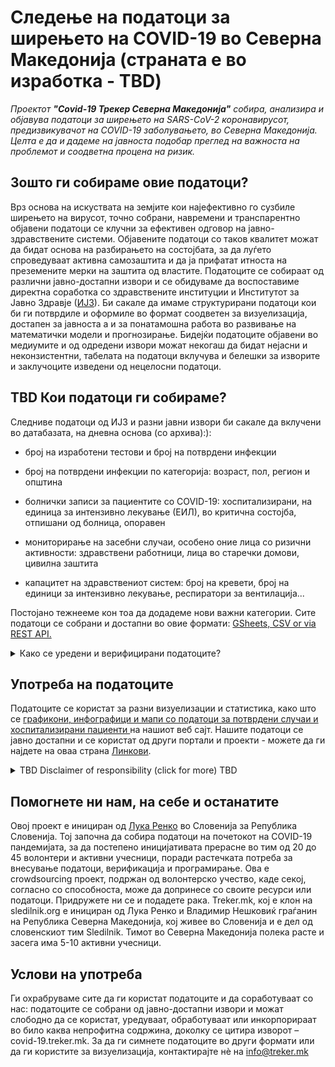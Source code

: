 # Следење на податоци за ширењето на COVID-19 во Северна Македонија (страната е во изработка - TBD)

*Проектот  **"Covid-19 Трекер Северна Македонија"** собира, анализира и објавува податоци за ширењето на SARS-CoV-2 коронавирусот, предизвикувачот на COVID-19 заболувањето, во Северна Македонија. Целта е да и дадеме на јавноста подобар преглед на важноста на проблемот и соодветна процена на ризик.*

## Зошто ги собираме овие податоци?

Врз основа на искуствата на земјите кои најефективно го сузбиле ширењето на вирусот, точно собрани, навремени и транспарентно објавени податоци се клучни за ефективен одговор на јавно-здравствените системи. Објавените податоци со таков квалитет можат да бидат основа на разбирањето на состојбата, за да луѓето спроведуваат активна самозаштита и да ја прифатат итноста на преземените мерки на заштита од властите. Податоците се собираат од различни јавно-достапни извори и се обидуваме да воспоставиме директна соработка со здравствените институции и Институтот за Јавно Здравје  ([ИЈЗ](https://www.iph.mk)). Би сакале да имаме структурирани податоци кои би ги потврдиле и оформиле во формат соодветен за визуелизација, достапен за јавноста а и за понатамошна работа во развивање на математички модели и прогнозирање. Бидејќи податоците објавени во медиумите и од одредени извори можат некогаш да бидат нејасни и неконзистентни, табелата на податоци вклучува и белешки за изворите и заклучоците изведени од нецелосни податоци.

## TBD Кои податоци ги собираме?

Следниве податоци од ИЈЗ и разни јавни извори би сакале да вклучени во датабазата, на дневна основа (со  архива):):

-   број на изработени тестови и број на потврдени инфекции

-   број на потврдени инфекции по категорија: возраст, пол, регион и општина

-   болнички записи за пациентите со COVID-19: хоспитализирани, на единица за интензивно лекување (ЕИЛ), во критична состојба, отпишани од болница, опоравен

-   мониторирање на засебни случаи, особено оние лица со ризични активности: здравствени работници, лица во старечки домови, цивилна заштита

-   капацитет на здравствениот систем: број на кревети, број на единици за интензивно лекување, респиратори за вентилација...

Постојано тежнееме кон тоа да додадеме нови важни категории. 
Сите податоци се собрани и достапни во овие формати: [GSheets, CSV or via REST API.](/mk/datasources)
    

<details>
  <summary>Како се уредени и верифицирани податоците? </summary>

Датабазата е ажурирана со податоци од ИЈЗ (по категорија). Податоците по региони и возрасни групи се понекогаш дополнително додадени и вкрстено проверени бидејќи овие податоци можно е да се сменат следствено на епидемиолошки истражувања. 

Општините се следени во  [TBD табела со општини](https://docs.google.com/spreadsheets/.
Жечбата ни е да стигнеме до оваква процедура на ажурирање на податоци за пациенти на болничка нега. Моментално зависна од достапот до податоците: 
    
-   Се следат сите болнички објави за COVID-19 преку целиот ден.

-   Бројот на хоспитализации се следи по: цели оддели, единици за интензивно лекување и пациенти во критична состојба.

-   Каде што е можно, се следи преминот од една во друга болничка состојба (прием/отпуст).

-   Каде не е можно да се следи, преминот од една во друга болничка состојба (прием/отпуст) се изведува по формула.

-   Сите извори и изведувања на заклучоци се анотирани како коментари во засебни ќелии (отворена можност за верификација).

-   Податоците се споредуваат со сумираните податоци за хоспитализирани пациенти и пациентите на интензивно лекување, објавувани дневно од TBD во TBD pm.


</details>

## Употреба на податоците

Податоците се користат за разни визуелизации и статистика, како што се [графикони, инфографици и мапи со податоци за потврдени случаи и хоспитализирани пациенти ](/mk/stats) на нашиот веб сајт. 
Нашите податоци се јавно достапни и се користат од други портали и проекти -  можете да ги најдете на оваа страна [Линкови](/mk/links).

<details>
  <summary>TBD Disclaimer of responsibility (click for more) TBD</summary>

**Please note: The information published on our site, including links to models and other sites to which we are not directly connected, is prepared with the utmost care, using available sources of data, knowledge, methodologies and technologies, in accordance with scientific standards. We believe that the visualizations and models can help explain the various factors behind the spread of the virus, including the impact of the safety measures taken and of possible future measures. Through this, we wish to emphasize that we all play an important role in this pandemic. Nonetheless, we cannot fully guarantee the accuracy, completeness or usefulness of the information on these sites, and we explicitly disclaim any responsibility for further interpretations and simulations which cite our visualizations as a source.*

</details>

## Помогнете ни нам, на себе и останатите

Овој проект е инициран од  [Лука Ренко](https://twitter.com/LukaRenko) во Словенија за Република Словенија. Тој започна да собира податоци на почетокот на COVID-19 пандемијата, за да постепено иницијативата прерасне во тим од 20 до 45 волонтери и активни учесници, поради растечката потреба за внесување податоци, верификација и програмирање. Ова е crowdsourcing проект, подржан од волонтерско учество, каде секој, согласно со способноста, може да допринесе со своите ресурси или податоци. Придружете ни се и подадете рака. Treker.mk, кој е клон на sledilnik.org е инициран од Лука Ренко и Владимир Нешковиќ граѓанин на Република Северна Македонија, кој живее во Словенија и е дел од словенскиот тим Sledilnik. Тимот во Северна Македонија полека расте и засега има 5-10 активни учесници.

## Услови на употреба

Ги охрабруваме сите да ги користат податоците и да соработуваат со нас: податоците се собрани од јавно-достапни извори и можат слободно да се користат, уредуваат, обработуваат или инкорпорираат во било каква непрофитна содржина, доколку се цитира изворот – covid-19.treker.mk. За да ги симнете податоците во други формати или да ги користите за визуелизација, контактирајте нѐ на info@treker.mk
